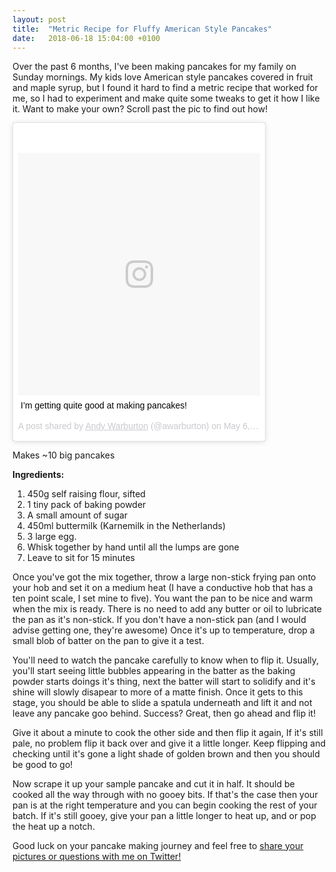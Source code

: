 ```yaml
---
layout: post
title:  "Metric Recipe for Fluffy American Style Pancakes"
date:   2018-06-18 15:04:00 +0100
---
```

Over the past 6 months, I've been making pancakes for my family on Sunday mornings. My kids love American style pancakes covered in fruit and maple syrup, but I found it hard to find a metric recipe that worked for me, so I had to experiment and make quite some tweaks to get it how I like it. Want to make your own? Scroll past the pic to find out how!

<blockquote class="instagram-media" data-instgrm-captioned data-instgrm-permalink="https://www.instagram.com/p/BibcobRBHir/" data-instgrm-version="8" style=" background:#FFF; border:0; border-radius:3px; box-shadow:0 0 1px 0 rgba(0,0,0,0.5),0 1px 10px 0 rgba(0,0,0,0.15); margin: 1px; max-width:658px; padding:0; width:80%;"><div style="padding:8px;"> <div style=" background:#F8F8F8; line-height:0; margin-top:40px; padding:50.0% 0; text-align:center; width:100%;"> <div style=" background:url(data:image/png;base64,iVBORw0KGgoAAAANSUhEUgAAACwAAAAsCAMAAAApWqozAAAABGdBTUEAALGPC/xhBQAAAAFzUkdCAK7OHOkAAAAMUExURczMzPf399fX1+bm5mzY9AMAAADiSURBVDjLvZXbEsMgCES5/P8/t9FuRVCRmU73JWlzosgSIIZURCjo/ad+EQJJB4Hv8BFt+IDpQoCx1wjOSBFhh2XssxEIYn3ulI/6MNReE07UIWJEv8UEOWDS88LY97kqyTliJKKtuYBbruAyVh5wOHiXmpi5we58Ek028czwyuQdLKPG1Bkb4NnM+VeAnfHqn1k4+GPT6uGQcvu2h2OVuIf/gWUFyy8OWEpdyZSa3aVCqpVoVvzZZ2VTnn2wU8qzVjDDetO90GSy9mVLqtgYSy231MxrY6I2gGqjrTY0L8fxCxfCBbhWrsYYAAAAAElFTkSuQmCC); display:block; height:44px; margin:0 auto -44px; position:relative; top:-22px; width:44px;"></div></div> <p style=" margin:8px 0 0 0; padding:0 4px;"> <a href="https://www.instagram.com/p/BibcobRBHir/" style=" color:#000; font-family:Arial,sans-serif; font-size:14px; font-style:normal; font-weight:normal; line-height:17px; text-decoration:none; word-wrap:break-word;" target="_blank">I’m getting quite good at making pancakes!</a></p> <p style=" color:#c9c8cd; font-family:Arial,sans-serif; font-size:14px; line-height:17px; margin-bottom:0; margin-top:8px; overflow:hidden; padding:8px 0 7px; text-align:center; text-overflow:ellipsis; white-space:nowrap;">A post shared by <a href="https://www.instagram.com/awarburton/" style=" color:#c9c8cd; font-family:Arial,sans-serif; font-size:14px; font-style:normal; font-weight:normal; line-height:17px;" target="_blank"> Andy Warburton</a> (@awarburton) on <time style=" font-family:Arial,sans-serif; font-size:14px; line-height:17px;" datetime="2018-05-06T08:13:20+00:00">May 6, 2018 at 1:13am PDT</time></p></div></blockquote> <script async defer src="//www.instagram.com/embed.js"></script>

Makes ~10 big pancakes

__Ingredients:__

1. 450g self raising flour, sifted
2. 1 tiny pack of baking powder
3. A small amount of sugar
4. 450ml buttermilk (Karnemilk in the Netherlands)
5. 3 large egg.
6. Whisk together by hand until all the lumps are gone
7. Leave to sit for 15 minutes

Once you've got the mix together, throw a large non-stick frying pan onto your hob and set it on a medium heat (I have a conductive hob that has a ten point scale, I set mine to five). You want the pan to be nice and warm when the mix is ready. There is no need to add any butter or oil to lubricate the pan as it's non-stick. If you don't have a non-stick pan (and I would advise getting one, they're awesome) Once it's up to temperature, drop a small blob of batter on the pan to give it a test.

You'll need to watch the pancake carefully to know when to flip it. Usually, you'll start seeing little bubbles appearing in the batter as the baking powder starts doings it's thing, next the batter will start to solidify and it's shine will slowly disapear to more of a matte finish. Once it gets to this stage, you should be able to slide a spatula underneath and lift it and not leave any pancake goo behind. Success? Great, then go ahead and flip it!

Give it about a minute to cook the other side and then flip it again, If it's still pale, no problem flip it back over and give it a little longer. Keep flipping and checking until it's gone a light shade of golden brown and then you should be good to go!

Now scrape it up your sample pancake and cut it in half. It should be cooked all the way through with no gooey bits. If that's the case then your pan is at the right temperature and you can begin cooking the rest of your batch. If it's still gooey, give your pan a little longer to heat up, and or pop the heat up a notch.

Good luck on your pancake making journey and feel free to [share your pictures or questions with me on Twitter!](http://twitter.com/awarburton)
